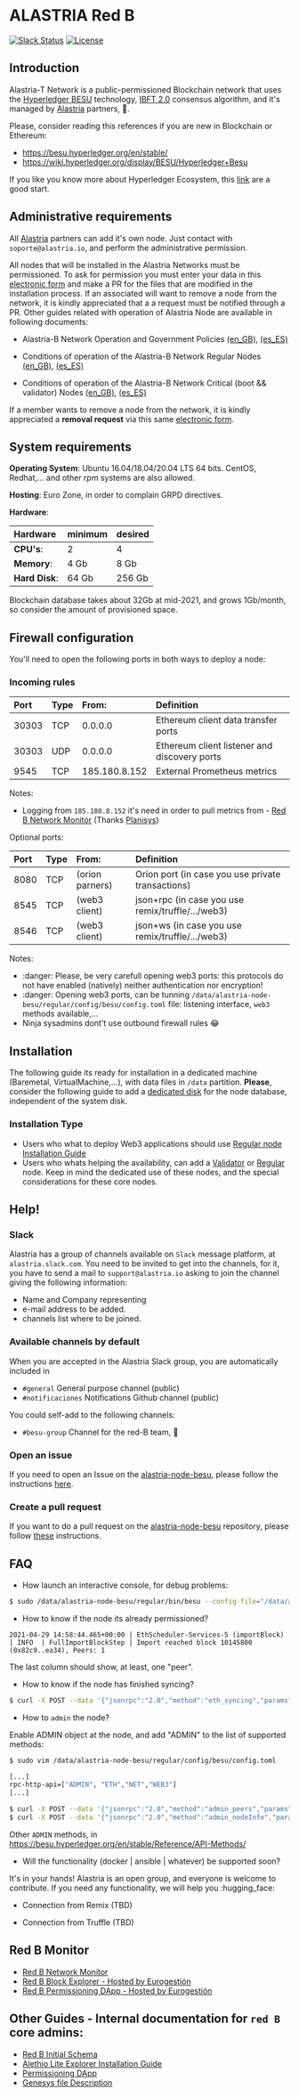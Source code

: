 # ALASTRIA Red B

[![Slack Status](https://img.shields.io/badge/slack-join_chat-white.svg?logo=slack&style=social)](https://alastria.slack.com/)
[![License](https://img.shields.io/badge/License-Apache%202.0-blue.svg)](https://github.com/alastria/alastria-node/blob/testnet2/LICENSE)

## Introduction

Alastria-T Network is a public-permissioned Blockchain network that uses the [Hyperledger BESU](https://www.hyperledger.org/use/besu) technology, [IBFT 2.0](https://besu.hyperledger.org/en/stable/Tutorials/Private-Network/Create-IBFT-Network/) consensus algorithm, and it's managed by [Alastria](https://alastria.io/en/) partners, :vulcan_salute:.

Please, consider reading this references if you are new in Blockchain or Ethereum:
* https://besu.hyperledger.org/en/stable/
* https://wiki.hyperledger.org/display/BESU/Hyperledger+Besu

If you like you know more about Hyperledger Ecosystem, this [link](https://www.hyperledger.org/use/tutorials) are a good start.

## Administrative requirements

All [Alastria](https://alastria.io/en/) partners can add it's own node. Just contact with `soporte@alastria.io`, and perform the administrative permission.

All nodes that will be installed in the Alastria Networks must be permissioned. To ask for permission you must enter your data in this [electronic form](https://portal.r2docuo.com/alastria/forms/noderequest) and make a PR for the files that are modified in the installation process. If an associated will want to remove a node from the network, it is kindly appreciated that a a request must be notified through a PR. Other guides related with operation of Alastria Node are available in following documents:

* Alastria-B Network Operation and Government Policies [(en_GB)](https://alastria.io/wp-content/uploads/2020/04/POLI-TICAS-GOBIERNO-Y-OPERACIO-N-RED-ALASTRIA-V1.01-DEF-en-GB.pdf), [(es_ES)](https://alastria.io/wp-content/uploads/2020/04/POLI-TICAS-GOBIERNO-Y-OPERACIO-N-RED-ALASTRIA-V1.01-DEF.pdf)

* Conditions of operation of the Alastria-B Network Regular Nodes [(en_GB)](https://alastria.io/wp-content/uploads/2020/06/CONDICIONES-USO-RED-NODOS-REGULARES-A-LA-RED-ALASTRIA-v1.1-DEF-en-GB.pdf), [(es_ES)](https://alastria.io/wp-content/uploads/2020/06/CONDICIONES-USO-RED-NODOS-REGULARES-A-LA-RED-ALASTRIA-v1.1-DEF.pdf)

* Conditions of operation of the Alastria-B Network Critical (boot && validator) Nodes [(en_GB)](https://alastria.io/wp-content/uploads/2020/06/CONDICIONES-OPERACIO-N-RED-T-POR-PARTE-DE-NODOS-CRI-TICOS-V1.1-DEF-en-GB.pdf), [(es_ES)](https://alastria.io/wp-content/uploads/2020/06/CONDICIONES-OPERACIO%CC%81N-RED-T-POR-PARTE-DE-NODOS-CRI%CC%81TICOS-V1.1-DEF.pdf)

If a member wants to remove a node from the network, it is kindly appreciated a **removal request** via this same [electronic form](https://portal.r2docuo.com/alastria/forms/noderequest).

## System requirements

**Operating System**: Ubuntu 16.04/18.04/20.04 LTS 64 bits. CentOS, Redhat,... and other _rpm_ systems are also allowed.

**Hosting**: Euro Zone, in order to complain GRPD directives.

**Hardware**:

| Hardware       | minimum | desired |
| :---           | :---    | :---    |
| **CPU's**:     | 2       | 4       |
| **Memory**:    | 4 Gb    | 8 Gb    |
| **Hard Disk**: | 64 Gb   | 256 Gb  |

Blockchain database takes about 32Gb at mid-2021, and grows 1Gb/month, so consider the amount of provisioned space.

## Firewall configuration

You'll need to open the following ports in both ways to deploy a node:

### Incoming rules

| Port  | Type |      From:    | Definition                                   |
| :---  | :--  | :---          | :---                                         |
| 30303 | TCP  |    0.0.0.0    | Ethereum client data transfer ports          |
| 30303 | UDP  |    0.0.0.0    | Ethereum client listener and discovery ports |
| 9545  | TCP  | 185.180.8.152 | External Prometheus metrics                  |

Notes:
* Logging from `185.180.8.152` it's need in order to pull metrics from - [Red B Network Monitor](https://alastria-netstats2.planisys.net:8443/?orgId=1) (Thanks [Planisys](https://www.planisys.net/))

Optional ports:

| Port  | Type |     From:       | Definition                                        |
| :---  | :--  | :---            | :---                                              |
| 8080  | TCP  | (orion parners) | Orion port (in case you use private transactions) |
| 8545  | TCP  |  (web3 client)  | json+rpc (in case you use remix/truffle/.../web3) |
| 8546  | TCP  |  (web3 client)  | json+ws (in case you use remix/truffle/.../web3)  |

Notes:
* :danger: Please, be very carefull opening web3 ports: this protocols do not have enabled (natively) neither authentication nor encryption!
* :danger: Opening web3 ports, can be tunning `/data/alastria-node-besu/regular/config/besu/config.toml` file: listening interface, `web3` methods available,...
* Ninja sysadmins dont't use outbound firewall rules :joy:
## Installation

The following guide its ready for installation in a dedicated machine (Baremetal, VirtualMachine,...), with data files in `/data` partition. 
**Please**, consider the following guide to add a [dedicated disk](docs/mount-dedicated-disk.md) for the node database, independent of the system disk.

### Installation Type

* Users who what to deploy Web3 applications should use [Regular node Installation Guide](docs/Regular-Configuration&Installation.md)
* Users who whats helping the availability, can add a [Validator](docs/Validator-Configuration&Installation.md) or [Regular](docs/Validator-Configuration&Installation.md) node. Keep in mind the dedicated use of these nodes, and the special considerations for these core nodes.

## Help!
### Slack

Alastria has a group of channels available on `Slack` message platform, at `alastria.slack.com`. You need to be invited to get into the channels, for it, you have to send a mail to `support@alastria.io` asking to join the channel giving the following information:

* Name and Company representing
* e-mail address to be added.
* channels list where to be joined.

### Available channels by default
When you are accepted in the Alastria Slack group, you are automatically included in

* `#general` General purpose channel (public)
* `#notificaciones` Notifications Github channel (public)

You could self-add to the following channels:

* `#besu-group` Channel for the red-B team, :ninja:

### Open an issue

If you need to open an Issue on the [alastria-node-besu](https://github.com/alastria/alastria-node-besu), please follow the instructions [here](https://help.github.com/articles/creating-an-issue/).

### Create a pull request

If you want to do a pull request on the [alastria-node-besu](https://github.com/alastria/alastria-node-besu) repository, please follow [these](https://services.github.com/on-demand/github-cli/open-pull-request-github) instructions.


## FAQ

* How launch an interactive console, for debug problems:

```sh
$ sudo /data/alastria-node-besu/regular/bin/besu --config-file="/data/alastria-node-besu/regular/config/besu/config.toml"
```

* How to know if the node its already permissioned?

```
2021-04-29 14:58:44.465+00:00 | EthScheduler-Services-5 (importBlock) | INFO  | FullImportBlockStep | Import reached block 10145800 (0x82c9..ea34), Peers: 1
```

The last column should show, at least, one "peer".

* How to know if the node has finished syncing?

```sh
$ curl -X POST --data '{"jsonrpc":"2.0","method":"eth_syncing","params":[],"id":1}' http://127.0.0.1:8545
```

* How to `admin` the node?

Enable ADMIN object at the node, and add "ADMIN" to the list of supported methods:

```sh
$ sudo vim /data/alastria-node-besu/regular/config/besu/config.toml

[...]
rpc-http-api=["ADMIN", "ETH","NET","WEB3"]
[...]
```

```sh
$ curl -X POST --data '{"jsonrpc":"2.0","method":"admin_peers","params":[],"id":1}' http://127.0.0.1:8545
$ curl -X POST --data '{"jsonrpc":"2.0","method":"admin_nodeInfo","params":[],"id":1}' http://127.0.0.1:8545
```

Other `ADMIN` methods, in https://besu.hyperledger.org/en/stable/Reference/API-Methods/

* Will the functionality (docker | ansible | whatever) be supported soon? 

It's in your hands! Alastria is an open group, and everyone is welcome to contribute. If you need any functionality, we will help you :hugging_face:

* Connection from Remix
(TBD)

* Connection from Truffle
(TBD)

## Red B Monitor

- [Red B Network Monitor](https://alastria-netstats2.planisys.net:8443/?orgId=1)
- [Red B Block Explorer - Hosted by Eurogestión](http://5.153.57.78)
- [Red B Permissioning DApp - Hosted by Eurogestión](http://5.153.57.78:3000/)

## Other Guides - Internal documentation for `red B` core admins:

* [Red B Initial Schema](docs/AlastriaRedB.png)
* [Alethio Lite Explorer Installation Guide](docs/blockexplorer-installation.md)
* [Permissioning DApp](docs/permissioning-dapp.md)
* [Genesys file Description](docs/about-genesis-file.md)